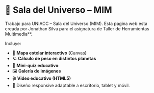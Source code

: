 # 🌌 Sala del Universo – MIM

Trabajo para UNIACC – Sala del Universo (MIM). Esta pagina web esta creada por Jonathan Silva para el asignatura de Taller de Herramientas Multimedia**.

Incluye:
- 🌠 **Mapa estelar interactivo** (Canvas)
- 🪐 **Cálculo de peso en distintos planetas**
- 🧠 **Mini-quiz educativo**
- 🖼️ **Galería de imágenes**
- 🎬 **Video educativo (HTML5)**
- 📱 Diseño responsive adaptable a escritorio, tablet y móvil.
